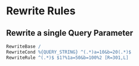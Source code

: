 # Rewrite Rules

## Rewrite a single Query Parameter

```apache
RewriteBase /
RewriteCond %{QUERY_STRING} ^(.*)a=10&b=20(.*)$
RewriteRule ^(.*)$ $1?%1a=50&b=100%2 [R=301,L]
```